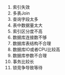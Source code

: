 1. 索引失效
2. 多表Join
3. 查询字段太多
4. 表中数据量太大
5. 索引区分度不高
6. 数据库连接数不够
7. 数据库表结构不合理
8. 数据库IO或者CPU比较高
9. 数据库参数不合理
10. 事务比较长
11. 锁竞争导致等待